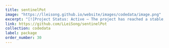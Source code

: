 ```yaml
---
title: sentinelPot
image: "https://lleisong.github.io/website/images/codedata/image.png"
excerpt: "[![Project Status: Active – The project has reached a stable, usable state and is being actively developed.](https://www.repostatus.org/badges/latest/active.svg)](https://www.repostatus.org/#active)<br>This package provides necessary steps at both level 2 and 3 to preprocess sentinel-1&2 images. Check its [GitHub](https://github.com/LLeiSong/sentinelPot) page to get details about its functions and how to use them."
link: https://github.com/LLeiSong/sentinelPot
collection: codedata
label: package
order_number: 30
---
```

